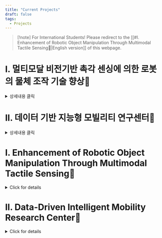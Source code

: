 ```yaml
---
title: "Current Projects"
draft: false
tags:
  - Projects
---
```


> [!note] For International Students!
> Please redirect to the [[#I. Enhancement of Robotic Object Manipulation Through Multimodal Tactile Sensing🦾|English version]] of this webpage.

# I. 멀티모달 비전기반 촉각 센싱에 의한 로봇의 물체 조작 기술 향상🦾
<details>
<summary> 상세내용 클릭 </summary>

## 과제정보
- 사업명: 개인기초연구-글로벌 매칭형(영국) (RS-2024-00436182)
- 주관기관: 경북대학교
- 연구책임자: 남세광 교수
- 과제기간
  - 1단계: 2024.10.01 - 2027.09.30

## 최종목표
- 고감도 고유감각 로봇 촉각 센서 개발
- 촉각 센서의 시뮬레이터 개발
- 센서와 시뮬레이터를 활용하여 로봇핸드의 진일보한 물체 조작을 시연

## 연구내용
![[MultiTip.png|700]]
- TacTip 기반 촉각 센서의 스킨 떨림 측정 기술, 6D 자유도 자세 측정 기술 개발
- Soft structure 의 실시간 시뮬레이션이 가능한 모델 개발
- 가상 촉각 데이터를 활용한 물체 제어 학습 기술
- 가상에서 학습된 제어 모델의 현실 제어 transfer 기술
</details>


# II. 데이터 기반 지능형 모빌리티 연구센터🚗
<details>
<summary> 상세내용 클릭 </summary>

## 과제정보
- 사업명: 정보통신방송혁신인재양성-대학ICT연구센터 (RS-2024-00437756)
- 주관기관: 경북대학교
- 연구책임자: 백낙훈 교수 (경북대학교 컴퓨터학부)
- 참여연구자: 경북대학교 데이터사이언스대학원 전임교수 7인
- 과제기간
  - 1단계: 2024.07.01 - 2025.12.31
  - 2단계: 2026.01.01 - 2029.12.31
  - 3단계: 2030.01.01 - 2031.12.31

## 최종목표
- 센싱 데이터 기반 지능형 모빌리티 AI 연구 (3세부)

## 연구내용
![[ITRC.png|500]]
- 탑승자와 터치 패널 사이에서 일어나는 터치 빅데이터를 분석
- 학습된 터치 데이터는 탑승자의 조작 특성을 파악
- 탑승자가 터치 패널을 조작하는데 있어 신속, 정확성을 제공 ➡ 탑승자의 만족도 상승 및 운전자 사고 방지에 기여
</details>

# I. Enhancement of Robotic Object Manipulation Through Multimodal Tactile Sensing🦾
<details>
<summary> Click for details </summary>

## Project Information
- Program Name: Individual Basic Research - Global Matching Type (UK) (RS-2024-00436182)
- Host Institution: Kyungpook National University
- Principal Investigator: Prof. Saekwang Nam
- Project Duration:
  - Phase 1: October 1, 2024 - September 30, 2027
  
## Final Objectives
- Development of a high-sensitivity proprioceptive robotic tactile sensor
- Development of a tactile sensor simulator
- Demonstration of advanced object manipulation by robotic hands using the sensor and simulator

## Research Content
![[MultiTip.png|700]]
- Development of vibration measurement technology for TacTip-based tactile sensors and 6-DoF (degrees of freedom) posture measurement technology
- Development of a model capable of real-time simulation of soft structures
- Object control learning technology using virtual tactile data
- Transfer technology to apply control models learned in virtual environments to real-world control
</details>


# II. Data-Driven Intelligent Mobility Research Center🚗
<details>
<summary> Click for details </summary>

## Project Information
- Program Name: ICT University Research Center for Fostering Innovative Human Resources in Information and Communication Broadcasting (RS-2024-00437756)
- Host Institution: Kyungpook National University (KNU)
- Principal Investigator: Professor Nak-Hoon Baek (Department of Computer Science, KNU)
- Participating Researchers: 7 faculty members from the Graduate School of Data Science at KNU
- Project Duration:
  - Phase 1: July 1, 2024 - December 31, 2025
  - Phase 2: January 1, 2026 - December 31, 2029
  - Phase 3: January 1, 2030 - December 31, 2031

## Final Objectives
- AI research on intelligent mobility based on sensing data (Sub-project 3)
  
## Research Content
![[ITRC.png|500]]
- Analyzing big data from touch interactions between passengers and touch panels
- The optimized touch data helps identify the manipulation characteristics of passengers
- Provides passengers with quick and accurate control of the touch panel ➡ Contributes to improved passenger satisfaction and prevention of driver accidents
</details>
